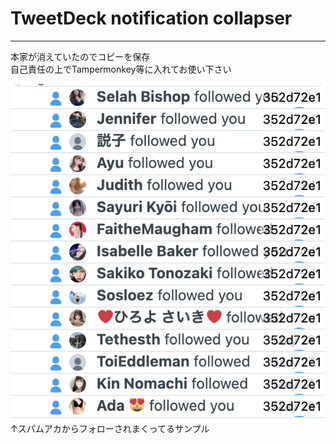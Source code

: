 # TweetDeck notification collapser
---
本家が消えていたのでコピーを保存<br>
自己責任の上でTampermonkey等に入れてお使い下さい

<img src="images/ss.png" alt="使用中のスクリーンショット"><br>
↑スパムアカからフォローされまくってるサンプル